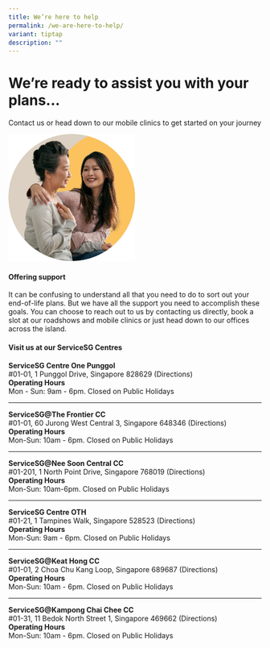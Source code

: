 ```yaml
---
title: We’re here to help
permalink: /we-are-here-to-help/
variant: tiptap
description: ""
---
```

<h1>We’re ready to assist you with your plans...</h1>
<p>Contact us or head down to our mobile clinics to get started on your journey</p>
<p></p>
<div class="isomer-image-wrapper">
<img style="width: 50%;" height="auto" width="100%" alt="" src="/images/circle3.png">
</div>
<h4>Offering support</h4>
<p>It can be confusing to understand all that you need to do to sort out
your end-of-life plans. But we have all the support you need to accomplish
these goals. You can choose to reach out to us by contacting us directly,
book a slot at our roadshows and mobile clinics or just head down to our
offices across the island.</p>
<h4>Visit us at our ServiceSG Centres</h4>
<p><strong>ServiceSG Centre One Punggol</strong>
<br>#01-01, 1 Punggol Drive, Singapore 828629 (Directions)
<br><strong>Operating Hours</strong>
<br>Mon - Sun: 9am - 6pm. Closed on Public Holidays</p>
<hr>
<p><strong>ServiceSG@The Frontier CC</strong>
<br>#01-01, 60 Jurong West Central 3, Singapore 648346 (Directions)
<br><strong>Operating Hours</strong>
<br>Mon-Sun: 10am - 6pm. Closed on Public Holidays</p>
<hr>
<p><strong>ServiceSG@Nee Soon Central CC</strong>
<br>#01-201, 1 North Point Drive, Singapore 768019 (Directions)
<br><strong>Operating Hours</strong>
<br>Mon-Sun: 10am-6pm. Closed on Public Holidays</p>
<hr>
<p><strong>ServiceSG Centre OTH</strong>
<br>#01-21, 1 Tampines Walk, Singapore 528523 (Directions)
<br><strong>Operating Hours</strong>
<br>Mon-Sun: 9am - 6pm. Closed on Public Holidays</p>
<hr>
<p><strong>ServiceSG@Keat Hong CC</strong>
<br>#01-01, 2 Choa Chu Kang Loop, Singapore 689687 (Directions)
<br><strong>Operating Hours</strong>
<br>Mon-Sun: 10am - 6pm. Closed on Public Holidays</p>
<hr>
<p><strong>ServiceSG@Kampong Chai Chee CC</strong>
<br>#01-31, 11 Bedok North Street 1, Singapore 469662 (Directions)
<br><strong>Operating Hours</strong>
<br>Mon-Sun: 10am - 6pm. Closed on Public Holidays</p>
<p></p>